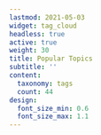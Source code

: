 ```yaml
---
lastmod: 2021-05-03
widget: tag_cloud
headless: true
active: true
weight: 30
title: Popular Topics
subtitle: ''
content:
  taxonomy: tags
  count: 44
design:
  font_size_min: 0.6
  font_size_max: 1.1
---
```

